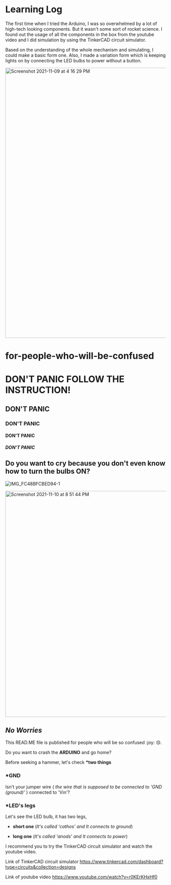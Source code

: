 <h1>Learning Log</h1>

The first time when I tried the Arduino, I was so overwhelmed by a lot of high-tech looking components. But it wasn't some sort of rocket science. 
I found out the usage of all the components in the box from the youtube video and I did simulation by using the TinkerCAD circuit simulator.

Based on the understanding of the whole mechanism and simulating, I could make a basic form one. Also, I made a variation form which is keeping lights on by connecting the LED bulbs to power without a button.

<img width="846" alt="Screenshot 2021-11-09 at 4 16 29 PM" src="https://user-images.githubusercontent.com/94073269/141222578-b387be25-9c25-499d-a318-5b02455fe8f3.png">































# for-people-who-will-be-confused
<h1>DON'T PANIC FOLLOW THE INSTRUCTION!</h1>
<h2>DON'T PANIC</h2>
<h3>DON'T PANIC</h3>
<h4>DON'T PANIC</h4>	
<h5>DON'T PANIC</h5>

<h2>Do you want to cry because you don't even know how to turn the bulbs ON?</h2>


![IMG_FC48BFCBED94-1](https://user-images.githubusercontent.com/94073269/141196289-3a87cd65-456f-4161-b13e-144a4400428b.jpeg)


<img width="708" alt="Screenshot 2021-11-10 at 8 51 44 PM" src="https://user-images.githubusercontent.com/94073269/141191466-194f90d0-80fd-49bb-aecc-63f6b9480e82.png">


<h2><em>No Worries</em></h2>

<p>This READ.ME file is published for people who will be so confused :joy: 😢.</p>
Do you want to crash the <strong>ARDUINO</strong> and go home?

Before seeking a hammer, let's check <strong>*two things</strong>

<h3><strong>*GND</strong></h3> 
Isn't your jumper wire ( <em>the wire that is supposed to be connected to 'GND (ground)'</em> ) connected to 'Vin'?


<h3><strong>*LED's legs</strong></h3>
Let's see the LED bulb, it has two legs, 

- <strong>short one</strong> (<em>It's called 'cathos' and It connects to ground</em>)

- <strong>long one</strong> (<em>It's called 'anods' and It connects to power</em>)


I recommend you to try the TinkerCAD circuit simulator and watch the youtube video.

Link of TinkerCAD circuit simulator https://www.tinkercad.com/dashboard?type=circuits&collection=designs

Link of youtube video https://www.youtube.com/watch?v=r0KErKHxHf0




